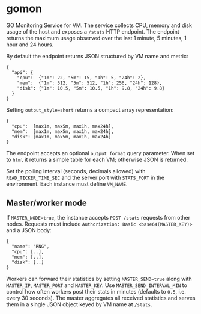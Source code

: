 # gomon

GO Monitoring Service for VM. The service collects CPU, memory and disk usage of the
host and exposes a `/stats` HTTP endpoint. The endpoint returns the maximum
usage observed over the last 1 minute, 5 minutes, 1 hour and 24 hours.

By default the endpoint returns JSON structured by VM name and metric:

```
{
  "api": {
    "cpu":  {"1m": 22, "5m": 15, "1h": 5, "24h": 2},
    "mem":  {"1m": 512, "5m": 512, "1h": 256, "24h": 128},
    "disk": {"1m": 10.5, "5m": 10.5, "1h": 9.8, "24h": 9.8}
  }
}
```

Setting `output_style=short` returns a compact array representation:

```
{
  "cpu":  [max1m, max5m, max1h, max24h],
  "mem":  [max1m, max5m, max1h, max24h],
  "disk": [max1m, max5m, max1h, max24h]
}
```

The endpoint accepts an optional `output_format` query parameter. When set to
`html` it returns a simple table for each VM; otherwise JSON is returned.

Set the polling interval (seconds, decimals allowed) with `READ_TICKER_TIME_SEC` and the server port with
`STATS_PORT` in the environment. Each instance must define `VM_NAME`.

## Master/worker mode

If `MASTER_NODE=true`, the instance accepts `POST /stats` requests from other
nodes. Requests must include `Authorization: Basic <base64(MASTER_KEY)>` and a
JSON body:

```
{
  "name": "RNG",
  "cpu": [..],
  "mem": [..],
  "disk": [..]
}
```

Workers can forward their statistics by setting `MASTER_SEND=true` along with
`MASTER_IP`, `MASTER_PORT` and `MASTER_KEY`. Use `MASTER_SEND_INTERVAL_MIN` to
control how often workers post their stats in minutes (defaults to `0.5`, i.e.
every 30 seconds). The master aggregates all received statistics and serves
them in a single JSON object keyed by VM name at `/stats`.

